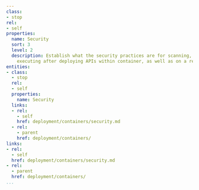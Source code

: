 ```yaml
---
class:
- stop
rel:
- self
properties:
  name: Security
  sort: 3
  level: 2
  description: Establish what the security practices are for scanning, auditing, and
    executing after deploying APIs within container, as well as on a regular schedule.
entities:
- class:
  - stop
  rel:
  - self
  properties:
    name: Security
  links:
  - rel:
    - self
    href: deployment/containers/security.md
  - rel:
    - parent
    href: deployment/containers/
links:
- rel:
  - self
  href: deployment/containers/security.md
- rel:
  - parent
  href: deployment/containers/
...
```

